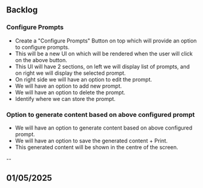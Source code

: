 ## Backlog
### Configure Prompts
- Create a "Configure Prompts" Button on top which will provide an option to configure prompts.
- This will be a new UI on which will be rendered when the user will click on the above button.
- This UI will have 2 sections, on left we will display list of prompts, and on right we will display the selected prompt.
- On right side we will have an option to edit the prompt.
- We will have an option to add new prompt.
- We will have an option to delete the prompt.
- Identify where we can store the prompt.

### Option to generate content based on above configured prompt
- We will have an option to generate content based on above configured prompt.
- We will have an option to save the generated content + Print.
- This generated content will be shown in the centre of the screen.

--
## 01/05/2025
